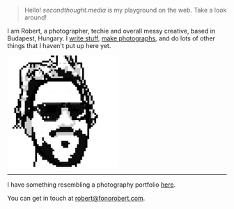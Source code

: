 > Hello! _secondthought.media_ is my playground on the web. Take a look around!


I am Robert, a photographer, techie and overall messy creative, based in Budapest, Hungary. I [write stuff](/journal), [make photographs](/projects/project-365), and do lots of other things that I haven't put up here yet.

![](pixelcrown.png)

---


I have something resembling a photography portfolio [here](http://fonorobert.com).

You can get in touch at [robert@fonorobert.com](mailto:robert@fonorobert.com).
